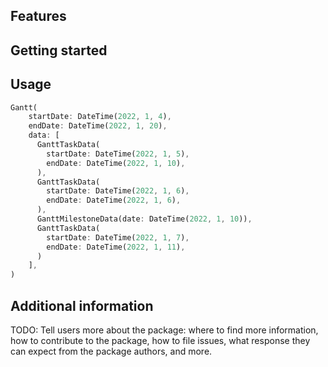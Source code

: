 
## Features



## Getting started



## Usage



```dart
Gantt(
    startDate: DateTime(2022, 1, 4),
    endDate: DateTime(2022, 1, 20),
    data: [
      GanttTaskData(
        startDate: DateTime(2022, 1, 5),
        endDate: DateTime(2022, 1, 10),
      ),
      GanttTaskData(
        startDate: DateTime(2022, 1, 6),
        endDate: DateTime(2022, 1, 6),
      ),
      GanttMilestoneData(date: DateTime(2022, 1, 10)),
      GanttTaskData(
        startDate: DateTime(2022, 1, 7),
        endDate: DateTime(2022, 1, 11),
      )
    ],
)
```

## Additional information

TODO: Tell users more about the package: where to find more information, how to
contribute to the package, how to file issues, what response they can expect
from the package authors, and more.
